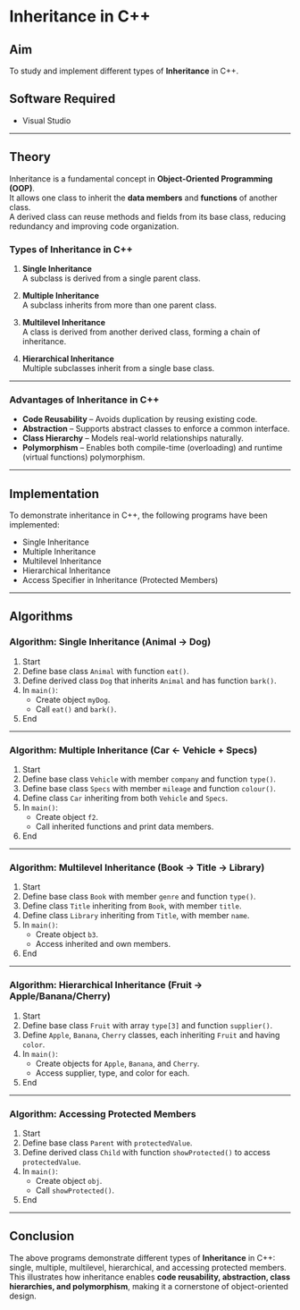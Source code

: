 # Inheritance in C++

## Aim
To study and implement different types of **Inheritance** in C++.

## Software Required
- Visual Studio  

---

## Theory
Inheritance is a fundamental concept in **Object-Oriented Programming (OOP)**.  
It allows one class to inherit the **data members** and **functions** of another class.  
A derived class can reuse methods and fields from its base class, reducing redundancy and improving code organization.

### Types of Inheritance in C++
1. **Single Inheritance**  
   A subclass is derived from a single parent class.  

2. **Multiple Inheritance**  
   A subclass inherits from more than one parent class.  

3. **Multilevel Inheritance**  
   A class is derived from another derived class, forming a chain of inheritance.  

4. **Hierarchical Inheritance**  
   Multiple subclasses inherit from a single base class.  

---

### Advantages of Inheritance in C++
- **Code Reusability** – Avoids duplication by reusing existing code.  
- **Abstraction** – Supports abstract classes to enforce a common interface.  
- **Class Hierarchy** – Models real-world relationships naturally.  
- **Polymorphism** – Enables both compile-time (overloading) and runtime (virtual functions) polymorphism.  

---

## Implementation
To demonstrate inheritance in C++, the following programs have been implemented:
- Single Inheritance  
- Multiple Inheritance  
- Multilevel Inheritance  
- Hierarchical Inheritance  
- Access Specifier in Inheritance (Protected Members)  

---

## Algorithms

### Algorithm: Single Inheritance (Animal → Dog)
1. Start  
2. Define base class `Animal` with function `eat()`.  
3. Define derived class `Dog` that inherits `Animal` and has function `bark()`.  
4. In `main()`:  
   - Create object `myDog`.  
   - Call `eat()` and `bark()`.  
5. End  

---

### Algorithm: Multiple Inheritance (Car ← Vehicle + Specs)
1. Start  
2. Define base class `Vehicle` with member `company` and function `type()`.  
3. Define base class `Specs` with member `mileage` and function `colour()`.  
4. Define class `Car` inheriting from both `Vehicle` and `Specs`.  
5. In `main()`:  
   - Create object `f2`.  
   - Call inherited functions and print data members.  
6. End  

---

### Algorithm: Multilevel Inheritance (Book → Title → Library)
1. Start  
2. Define base class `Book` with member `genre` and function `type()`.  
3. Define class `Title` inheriting from `Book`, with member `title`.  
4. Define class `Library` inheriting from `Title`, with member `name`.  
5. In `main()`:  
   - Create object `b3`.  
   - Access inherited and own members.  
6. End  

---

### Algorithm: Hierarchical Inheritance (Fruit → Apple/Banana/Cherry)
1. Start  
2. Define base class `Fruit` with array `type[3]` and function `supplier()`.  
3. Define `Apple`, `Banana`, `Cherry` classes, each inheriting `Fruit` and having `color`.  
4. In `main()`:  
   - Create objects for `Apple`, `Banana`, and `Cherry`.  
   - Access supplier, type, and color for each.  
5. End  

---

### Algorithm: Accessing Protected Members
1. Start  
2. Define base class `Parent` with `protectedValue`.  
3. Define derived class `Child` with function `showProtected()` to access `protectedValue`.  
4. In `main()`:  
   - Create object `obj`.  
   - Call `showProtected()`.  
5. End  

---

## Conclusion
The above programs demonstrate different types of **Inheritance** in C++: single, multiple, multilevel, hierarchical, and accessing protected members.  
This illustrates how inheritance enables **code reusability, abstraction, class hierarchies, and polymorphism**, making it a cornerstone of object-oriented design.  
